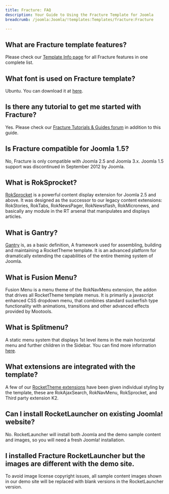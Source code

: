 ```yaml
---
title: Fracture: FAQ
description: Your Guide to Using the Fracture Template for Joomla
breadcrumb: /joomla:Joomla/!templates:Templates/fracture:Fracture

---
```


What are Fracture template features?
-----
Please check our [Template Info page][features] for all Fracture features in one complete list.

What font is used on Fracture template?
-----
Ubuntu. You can download it at [here][font].

Is there any tutorial to get me started with Fracture?
-----
Yes. Please check our [Fracture Tutorials & Guides forum][forum] in addition to this guide.

Is Fracture compatible for Joomla 1.5?
-----
No, Fracture is only compatible with Joomla 2.5 and Joomla 3.x. Joomla 1.5 support was discontinued in September 2012 by Joomla.

What is RokSprocket?
-----
[RokSprocket][roksprocket] is a powerful content display extension for Joomla 2.5 and above. It was designed as the successor to our legacy content extensions: RokStories, RokTabs, RokNewsPager, RokNewsflash, RokMicronews, and basically any module in the RT arsenal that manipulates and displays articles.

What is Gantry?
-----
[Gantry][gantry] is, as a basic definition, A framework used for assembling, building and maintaining a RocketTheme template. It is an advanced platform for dramatically extending the capabilities of the entire theming system of Joomla.

What is Fusion Menu?
-----
Fusion Menu is a menu theme of the RokNavMenu extension, the addon that drives all RocketTheme template menus. It is primarily a javascript enhanced CSS dropdown menu, that combines standard suckerfish type functionality with animations, transitions and other advanced effects provided by Mootools.

What is Splitmenu?
-----
A static menu system that displays 1st level items in the main horizontal menu and further children in the Sidebar. You can find more information [here][splitmenu].

What extensions are integrated with the template?
-----
A few of our [RocketTheme extensions][extensions] have been given individual styling by the template, these are RokAjaxSearch, RokNavMenu, RokSprocket, and Third party extension K2.

Can I install RocketLauncher on existing Joomla! website?
-----
No. RocketLauncher will install both Joomla and the demo sample content and images, so you will need a fresh Joomla! installation.

I installed Fracture RocketLauncher but the images are different with the demo site.
-----
To avoid image license copyright issues, all sample content images shown in our demo site will be replaced with blank versions in the RocketLauncher version.

[gantry]: http://gantry-framework.org/
[features]: http://demo.rockettheme.com/joomla/fracture/features
[font]: http://www.fontsquirrel.com/fonts/ubuntu
[forum]: http://www.rockettheme.com/forum/index.php?f=729&rb_v=viewforum
[roksprocket]: http://www.rockettheme.com/extensions-joomla/roksprocket
[dropdown]: http://demo.rockettheme.com/joomla/Fracture/features/menu-options
[splitmenu]: http://demo.rockettheme.com/joomla/Fracture/features/menu-options
[extensions]: http://demo.rockettheme.com/joomla/Fracture/features/extensions